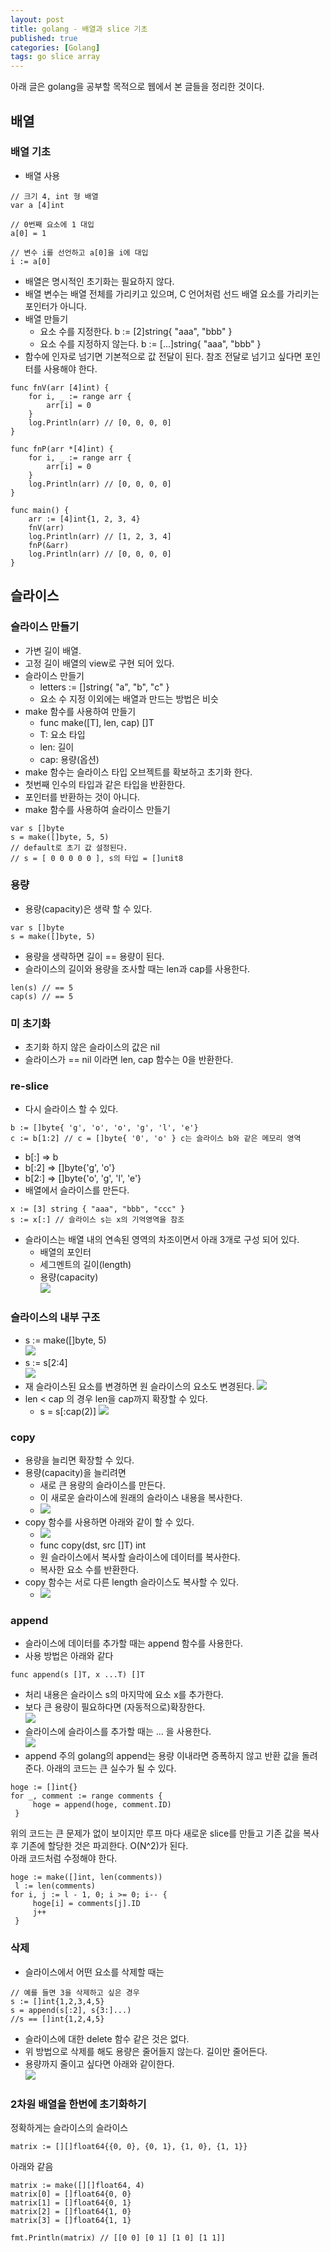 ```yaml
---
layout: post
title: golang - 배열과 slice 기초
published: true
categories: [Golang]
tags: go slice array
---
```

아래 글은 golang을 공부할 목적으로 웹에서 본 글들을 정리한 것이다.  
  
## 배열 
  
### 배열 기초
- 배열 사용  
  
```
// 크기 4, int 형 배열
var a [4]int

// 0번째 요소에 1 대입
a[0] = 1

// 변수 i를 선언하고 a[0]을 i에 대입
i := a[0]
```  
  
- 배열은 명시적인 초기화는 필요하지 않다.
- 배열 변수는 배열 전체를 가리키고 있으며, C 언어처럼 선드 배열 요소를 가리키는 포인터가 아니다.
- 배열 만들기
    - 요소 수를 지정한다. b := [2]string{ "aaa", "bbb" }
	- 요소 수를 지정하지 않는다. b := [...]string{ "aaa", "bbb" }
- 함수에 인자로 넘기면 기본적으로 값 전달이 된다. 참조 전달로 넘기고 싶다면 포인터를 사용해야 한다.   
  
```
func fnV(arr [4]int) {
	for i, _ := range arr {
		arr[i] = 0
	}
	log.Println(arr) // [0, 0, 0, 0]
}

func fnP(arr *[4]int) {
	for i, _ := range arr {
		arr[i] = 0
	}
	log.Println(arr) // [0, 0, 0, 0]
}

func main() {
	arr := [4]int{1, 2, 3, 4}
	fnV(arr)
	log.Println(arr) // [1, 2, 3, 4]
	fnP(&arr)
	log.Println(arr) // [0, 0, 0, 0]
}
```  
    
## 슬라이스
  
### 슬라이스 만들기
- 가변 길이 배열.
- 고정 길이 배열의 view로 구현 되어 있다.
- 슬라이스 만들기
    - letters := []string{ "a", "b", "c" }
	- 요소 수 지정 이외에는 배열과 만드는 방법은 비슷
- make 함수를 사용하여 만들기
    - func make([T], len, cap) []T
	- T: 요소 타입
	- len: 길이
	- cap: 용량(옵션)
- make 함수는 슬라이스 타입 오브젝트를 확보하고 초기화 한다.
- 첫번째 인수의 타입과 같은 타입을 반환한다.
- 포인터를 반환하는 것이 아니다.
- make 함수를 사용하여 슬라이스 만들기  
  
```
var s []byte
s = make([]byte, 5, 5)
// default로 초기 값 설정된다.
// s = [ 0 0 0 0 0 ], s의 타입 = []unit8
```
  
  
### 용량
- 용량(capacity)은 생략 할 수 있다.  
  
```
var s []byte
s = make([]byte, 5)
```  
  
- 용량을 생략하면 길이 == 용량이 된다.
- 슬라이스의 길이와 용량을 조사할 때는 len과 cap를 사용한다.  
  
```
len(s) // == 5
cap(s) // == 5
```
  
  
### 미 초기화
- 초기화 하지 않은 슬라이스의 값은 nil
- 슬라이스가 == nil 이라면 len, cap 함수는 0을 반환한다.
  
    
### re-slice
- 다시 슬라이스 할 수 있다.  
  
```
b := []byte{ 'g', 'o', 'o', 'g', 'l', 'e'}
c := b[1:2] // c = []byte{ '0', 'o' } c는 슬라이스 b와 같은 메모리 영역
```  
  
- b[:] => b
- b[:2] => []byte{'g', 'o'}
- b[2:] => []byte{'o', 'g', 'l', 'e'}
- 배열에서 슬라이스를 만든다.  
  
```
x := [3] string { "aaa", "bbb", "ccc" }
s := x[:] // 슬라이스 s는 x의 기억영역을 참조
```  
  
- 슬라이스는 배열 내의 연속된 영역의 차조이면서 아래 3개로 구성 되어 있다.    
    - 배열의 포인터
    - 세그멘트의 길이(length)
    - 용량(capacity)  
![](/images/2018/golang/0006.PNG)  
  
  
### 슬라이스의 내부 구조
- s := make([]byte, 5)  
![](/images/2018/golang/0007.PNG)   
- s := s[2:4]  
![](/images/2018/golang/0008.PNG)   
- 재 슬라이스된 요소를 변경하면 원 슬라이스의 요소도 변경된다.
![](/images/2018/golang/0009.PNG)  
- len < cap 의 경우 len을 cap까지 확장할 수 있다.
    - s = s[:cap(2)]
![](/images/2018/golang/0010.PNG)  
  
  
### copy
- 용량을 늘리면 확장할 수 있다.
- 용량(capacity)을 늘리려면
    - 새로 큰 용량의 슬라이스를 만든다.
    - 이 새로운 슬라이스에 원래의 슬라이스 내용을 복사한다.
    - ![](/images/2018/golang/0011.PNG)  
- copy 함수를 사용하면 아래와 같이 할 수 있다.
    - ![](/images/2018/golang/0012.PNG)  
    - func copy(dst, src []T) int
    - 원 슬라이스에서 복사할 슬라이스에 데이터를 복사한다.
    - 복사한 요소 수를 반환한다.
- copy 함수는 서로 다른 length 슬라이스도 복사할 수 있다.
    - ![](/images/2018/golang/0013.PNG)  
  
  
### append
- 슬라이스에 데이터를 추가할 때는 append 함수를 사용한다.
- 사용 방법은 아래와 같다  
  
```
func append(s []T, x ...T) []T
```  
  
- 처리 내용은 슬라이스 s의 마지막에 요소 x를 추가한다.
- 보다 큰 용량이 필요하다면 (자동적으로)확장한다.  
![](/images/2018/golang/0014.PNG)   
- 슬라이스에 슬라이스를 추가할 때는 ... 을 사용한다.  
![](/images/2018/golang/0015.PNG)  
- append 주의
golang의 append는 용량 이내라면 증폭하지 않고 반환 값을 돌려준다. 아래의 코드는 큰 실수가 될 수 있다.     
  
```
hoge := []int{}
for _, comment := range comments {
     hoge = append(hoge, comment.ID)
 }
```   
  
위의 코드는 큰 문제가 없이 보이지만 루프 마다 새로운 slice를 만들고 기존 값을 복사 후 기존에 할당한 것은 파괴한다. O(N^2)가 된다.  
아래 코드처럼 수정해야 한다.  
  
```
hoge := make([]int, len(comments))
 l := len(comments)
for i, j := l - 1, 0; i >= 0; i-- {
     hoge[i] = comments[j].ID
     j++
 } 
```  
  
  
### 삭제
- 슬라이스에서 어떤 요소를 삭제할 때는  
  
```
// 예를 들면 3을 삭제하고 싶은 경우
s := []int{1,2,3,4,5}
s = append(s[:2], s{3:]...)
//s == []int{1,2,4,5}
```  
    
- 슬라이스에 대한 delete 함수 같은 것은 없다. 
- 위 방법으로 삭제를 해도 용량은 줄어들지 않는다. 길이만 줄어든다.
- 용량까지 줄이고 싶다면 아래와 같이한다.  
![](/images/2018/golang/0016.PNG)  
  
  
### 2차원 배열을 한번에 초기화하기
정확하게는 슬라이스의 슬라이스  
  
```
matrix := [][]float64{{0, 0}, {0, 1}, {1, 0}, {1, 1}}
```  
  
아래와 같음  
  
```
matrix := make([][]float64, 4)
matrix[0] = []float64{0, 0}
matrix[1] = []float64{0, 1}
matrix[2] = []float64{1, 0}
matrix[3] = []float64{1, 1}
```  
  
```
fmt.Println(matrix) // [[0 0] [0 1] [1 0] [1 1]]
```  
  
  